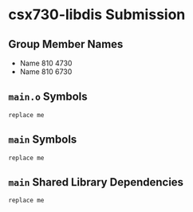 # csx730-libdis Submission

## Group Member Names

* Name 810 4730
* Name 810 6730

## `main.o` Symbols

```
replace me
```

## `main` Symbols

```
replace me
```

## `main` Shared Library Dependencies

```
replace me
```
